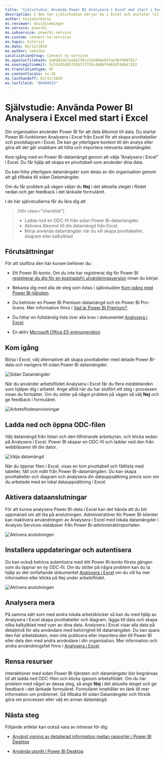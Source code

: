 ```yaml
---
title: 'Självstudie: Använda Power BI Analysera i Excel med start i Excel'
description: I den här självstudien börjar du i Excel och ansluter till Power BI-sidan Datamängder för att importera datamängder till Excel.
author: tejaskulkarni
ms.reviewer: davidiseminger
ms.service: powerbi
ms.subservice: powerbi-service
ms.custom: connect-to-services
ms.topic: tutorial
ms.date: 02/13/2020
ms.author: tekulka
LocalizationGroup: Connect to services
ms.openlocfilehash: 9a8dd1eb7aa6b239cc542884ab3fae3679997017
ms.sourcegitcommit: 3c51431d85793b71f378c4b0b74483dfdd8411b3
ms.translationtype: HT
ms.contentlocale: sv-SE
ms.lasthandoff: 03/31/2020
ms.locfileid: "80464615"
---
```

# <a name="tutorial-use-power-bi-analyze-in-excel-starting-in-excel"></a>Självstudie: Använda Power BI Analysera i Excel med start i Excel

Din organisation använder Power BI för att dela åtkomst till data. Du startar Power BI-funktionen Analysera i Excel från Excel för att skapa pivottabeller och pivotdiagram i Excel. De kan ge ytterligare kontext till din analys eller göra att det går snabbare att hitta och importera relevanta datamängder.

Kom igång med en Power BI-datamängd genom att välja ”Analysera i Excel” i Excel. Du får hjälp att skapa en pivottabell som använder dina data.  

Du kan hitta ytterligare datamängder som delas av din organisation genom att gå tillbaka till sidan Datamängder.

Om du får problem på vägen väljer du **Nej** i det aktuella steget i flödet nedan och ger feedback i det länkade formuläret.  

I de här självstudierna får du lära dig att

> [!div class="checklist"]
> * Ladda ned en ODC-fil från sidan Power BI-datamängder.
> * Aktivera åtkomst till din datamängd från Excel.
> * Börja använda datamängder när du vill skapa pivottabeller, diagram eller kalkylblad

## <a name="prerequisites"></a>Förutsättningar

För att slutföra den här kursen behöver du:

* Ett Power BI-konto. Om du inte har registrerat dig för Power BI [registrerar du dig för en kostnadsfri utvärderingsversion](https://app.powerbi.com/signupredirect?pbi_source=web) innan du börjar.

* Bekanta dig med alla de steg som listas i självstudien [Kom igång med Power BI-tjänsten](https://docs.microsoft.com/power-bi/service-get-started).

* Du behöver en Power BI Premium-datamängd och en Power BI Pro-licens. Mer information finns i [Vad är Power BI Premium?](https://docs.microsoft.com/power-bi/service-premium-what-is).

* Du hittar en fullständig lista över alla krav i dokumentet [Analysera i Excel](https://docs.microsoft.com/power-bi/service-analyze-in-excel#requirements).

* En aktiv [Microsoft Office E5-prenumeration](https://www.microsoft.com/microsoft-365/business/office-365-enterprise-e5-business-software?activetab=pivot%3aoverviewtab)

## <a name="get-started"></a>Kom igång

Börja i Excel, välj alternativet att skapa pivottabeller med delade Power BI-data och navigera till sidan Power BI datamängder.

![Sidan Datamängder](media/service-tutorial-analyze-in-excel/tutorial-analyze-in-excel-01.png)

När du använder arbetsflödet Analysera i Excel får du flera meddelanden som hjälper dig i arbetet. Ange alltid när du har slutfört ett steg i processen innan du fortsätter. Om du stöter på något problem på vägen så välj **Nej** och ge feedback i formuläret.

![Arbetsflödesanvisningar](media/service-tutorial-analyze-in-excel/tutorial-analyze-in-excel-02.png)

## <a name="download-and-open-the-odc-file"></a>Ladda ned och öppna ODC-filen

Välj datamängd från listan och den tillhörande arbetsytan, och klicka sedan på Analysera i Excel. Power BI skapar en ODC-fil och laddar ned den från webbläsaren till din dator.

![Välja datamängd](media/service-tutorial-analyze-in-excel/tutorial-analyze-in-excel-03.png)

När du öppnar filen i Excel, visas en tom pivottabell och fältlista med tabeller, fält och mått från Power BI-datamängden. Du kan skapa pivottabeller och diagram och analysera din datauppsättning precis som om du arbetade med en lokal datauppsättning i Excel.

## <a name="enable-data-connections"></a>Aktivera dataanslutningar

För att kunna analysera Power BI-data i Excel kan det hända att du blir uppmanad om att lita på anslutningen. Administratörer för Power BI-klienter kan inaktivera användningen av Analysera i Excel med lokala datamängder i Analysis Services-databaser från Power Bi-administratörsportalen.

![Aktivera anslutningen](media/service-tutorial-analyze-in-excel/tutorial-analyze-in-excel-04.png)

## <a name="install-updates-and-authenticate"></a>Installera uppdateringar och autentisera

Du kan också behöva autentisera med ditt Power BI-konto första gången som du öppnar en ny ODC-fil.  Om du stöter på några problem kan du ta hjälp av det omfattande dokumentet [Analysera i Excel](https://docs.microsoft.com/power-bi/service-analyze-in-excel#sign-in-to-power-bi ) om du vill ha mer information eller klicka på Nej under arbetsflödet.

![Aktivera anslutningen](media/service-tutorial-analyze-in-excel/tutorial-analyze-in-excel-05.png)

## <a name="analyze-away"></a>Analysera mera

På samma sätt som med andra lokala arbetsböcker så kan du med hjälp av Analysera i Excel skapa pivottabeller och diagram, lägga till data och skapa olika kalkylblad med vyer av dina data. Analysera i Excel visar alla data på detaljnivå för alla användare med behörighet till datamängden. Du kan spara den här arbetsboken, men inte publicera eller importera den till Power BI eller dela den med andra användare i din organisation. Mer information och andra användningsfall finns i [Analysera i Excel](https://docs.microsoft.com/power-bi/service-analyze-in-excel#analyze-away).

## <a name="clean-up-resources"></a>Rensa resurser

Interaktioner med sidan Power BI-tjänsten och datamängder bör begränsas till att ladda ned ODC-filen och klicka igenom arbetsflödet. Om du har problem med något av dessa steg, så ange **Nej** i det aktuella steget och ge feedback i det länkade formuläret. Formuläret innehåller en länk till mer information om problemet. Gå tillbaka till sidan Datamängder och försök göra om processen eller välj en annan datamängd.

## <a name="next-steps"></a>Nästa steg

Följande artiklar kan också vara av intresse för dig:

* [Använd visning av detaljerad information mellan rapporter i Power BI Desktop](https://docs.microsoft.com/power-bi/desktop-cross-report-drill-through)

* [Använda utsnitt i Power BI Desktop](https://docs.microsoft.com/power-bi/visuals/power-bi-visualization-slicers)
